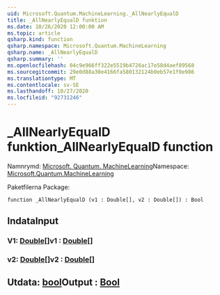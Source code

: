 ```yaml
---
uid: Microsoft.Quantum.MachineLearning._AllNearlyEqualD
title: _AllNearlyEqualD funktion
ms.date: 10/26/2020 12:00:00 AM
ms.topic: article
qsharp.kind: function
qsharp.namespace: Microsoft.Quantum.MachineLearning
qsharp.name: _AllNearlyEqualD
qsharp.summary: ''
ms.openlocfilehash: 04c9e966ff322e5519b4726ac17e58d4aef89568
ms.sourcegitcommit: 29e0d88a30e4166fa580132124b0eb57e1f0e986
ms.translationtype: MT
ms.contentlocale: sv-SE
ms.lasthandoff: 10/27/2020
ms.locfileid: "92731246"
---
```

# <a name="_allnearlyequald-function"></a><span data-ttu-id="073cd-102">_AllNearlyEqualD funktion</span><span class="sxs-lookup"><span data-stu-id="073cd-102">_AllNearlyEqualD function</span></span>

<span data-ttu-id="073cd-103">Namnrymd: [Microsoft. Quantum. MachineLearning](xref:Microsoft.Quantum.MachineLearning)</span><span class="sxs-lookup"><span data-stu-id="073cd-103">Namespace: [Microsoft.Quantum.MachineLearning](xref:Microsoft.Quantum.MachineLearning)</span></span>

<span data-ttu-id="073cd-104">Paketfilerna [](https://nuget.org/packages/)</span><span class="sxs-lookup"><span data-stu-id="073cd-104">Package: [](https://nuget.org/packages/)</span></span>




```qsharp
function _AllNearlyEqualD (v1 : Double[], v2 : Double[]) : Bool
```


## <a name="input"></a><span data-ttu-id="073cd-105">Indata</span><span class="sxs-lookup"><span data-stu-id="073cd-105">Input</span></span>

### <a name="v1--double"></a><span data-ttu-id="073cd-106">V1: [Double](xref:microsoft.quantum.lang-ref.double)[]</span><span class="sxs-lookup"><span data-stu-id="073cd-106">v1 : [Double](xref:microsoft.quantum.lang-ref.double)[]</span></span>




### <a name="v2--double"></a><span data-ttu-id="073cd-107">v2: [Double](xref:microsoft.quantum.lang-ref.double)[]</span><span class="sxs-lookup"><span data-stu-id="073cd-107">v2 : [Double](xref:microsoft.quantum.lang-ref.double)[]</span></span>





## <a name="output--bool"></a><span data-ttu-id="073cd-108">Utdata: [bool](xref:microsoft.quantum.lang-ref.bool)</span><span class="sxs-lookup"><span data-stu-id="073cd-108">Output : [Bool](xref:microsoft.quantum.lang-ref.bool)</span></span>

